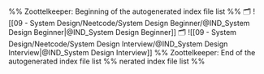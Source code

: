 %% Zoottelkeeper: Beginning of the autogenerated index file list  %%
🗂️ ![[09 - System Design/Neetcode/System Design Beginner/@IND_System Design Beginner|@IND_System Design Beginner]]
🗂️ ![[09 - System Design/Neetcode/System Design Interview/@IND_System Design Interview|@IND_System Design Interview]]
%% Zoottelkeeper: End of the autogenerated index file list  %%
nerated index file list  %%
